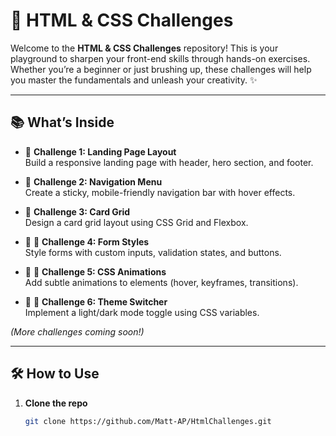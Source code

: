 # 🚀 HTML & CSS Challenges

Welcome to the **HTML & CSS Challenges** repository! This is your playground to sharpen your front-end skills through hands-on exercises. Whether you’re a beginner or just brushing up, these challenges will help you master the fundamentals and unleash your creativity. ✨

---

## 📚 What’s Inside

- 🔹 **Challenge 1: Landing Page Layout**  
  Build a responsive landing page with header, hero section, and footer.

- 🔹 **Challenge 2: Navigation Menu**  
  Create a sticky, mobile-friendly navigation bar with hover effects.

- 🔹 **Challenge 3: Card Grid**  
  Design a card grid layout using CSS Grid and Flexbox.

- 🔹 🔹 **Challenge 4: Form Styles**  
  Style forms with custom inputs, validation states, and buttons.

- 🔹 🔹 **Challenge 5: CSS Animations**  
  Add subtle animations to elements (hover, keyframes, transitions).

- 🔹 🔹 **Challenge 6: Theme Switcher**  
  Implement a light/dark mode toggle using CSS variables.

*(More challenges coming soon!)*

---

## 🛠️ How to Use

1. **Clone the repo**  
   ```bash
   git clone https://github.com/Matt-AP/HtmlChallenges.git
